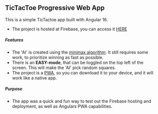 ## TicTacToe Progressive Web App

This is a simple TicTactoe app built with Angular 16.

- The project is hosted at Firebase, you can access it
  [HERE](https://angular-ticktack.web.app/)

##### Features

- The 'AI' is created using the
  [minimax algorithm](https://en.wikipedia.org/wiki/Minimax). It still requires
  some work, to prioritize winning as fast as possible.
- There is an **EASY-mode**, that can be toggled on the top left of the screen.
  This will make the 'AI' pick random squares.
- The project is a [PWA](https://en.wikipedia.org/wiki/Progressive_web_app), so
  you can download it to your device, and it will work like a native app.

##### Purpose

- The app was a quick and fun way to test out the Firebase hosting and
  deployment, as well as Angulars PWA capabilities.
